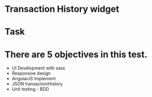 # Transaction History widget

# Task
# There are 5 objectives in this test.
* UI Development with sass
* Responsive design
* AngularJS Implement
* JSON transactionHistory
* Unit testing - BDD
